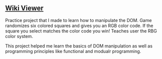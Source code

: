 ## [Wiki Viewer](hhttps://michaelcheng022.github.io/rbg-color-game/)

Practice project that I made to learn how to manipulate the DOM. Game randomizes six colored squares and gives you an RGB color code. If the square you select matches the color code you win! Teaches user the RBG color system.

This project helped me learn the basics of DOM manipulation as well as programming principles like functional and modualr programming.

